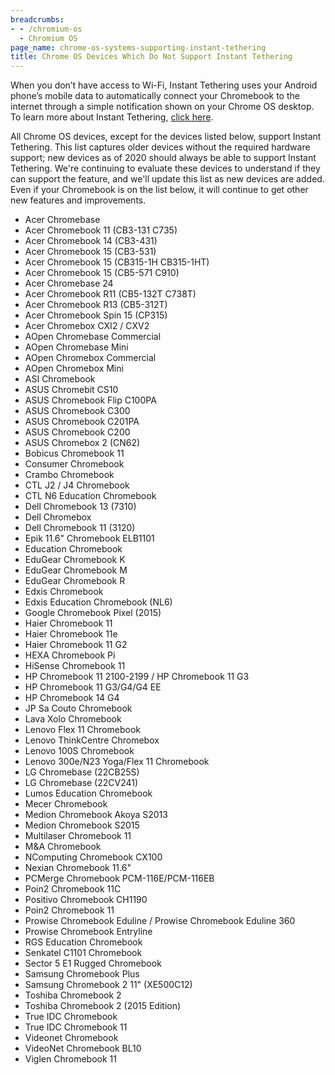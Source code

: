 ```yaml
---
breadcrumbs:
- - /chromium-os
  - Chromium OS
page_name: chrome-os-systems-supporting-instant-tethering
title: Chrome OS Devices Which Do Not Support Instant Tethering
---
```

When you don’t have access to Wi-Fi, Instant Tethering uses your Android phone’s
mobile data to automatically connect your Chromebook to the internet through a
simple notification shown on your Chrome OS desktop. To learn more about Instant
Tethering, [click here](https://support.google.com/chromebook/answer/7457148).

All Chrome OS devices, except for the devices listed below, support Instant
Tethering. This list captures older devices without the required hardware
support; new devices as of 2020 should always be able to support Instant
Tethering. We're continuing to evaluate these devices to understand if they can
support the feature, and we'll update this list as new devices are added. Even
if your Chromebook is on the list below, it will continue to get other new
features and improvements.

*   Acer Chromebase
*   Acer Chromebook 11 (CB3-131 C735)
*   Acer Chromebook 14 (CB3-431)
*   Acer Chromebook 15 (CB3-531)
*   Acer Chromebook 15 (CB315-1H CB315-1HT)
*   Acer Chromebook 15 (CB5-571 C910)
*   Acer Chromebase 24
*   Acer Chromebook R11 (CB5-132T C738T)
*   Acer Chromebook R13 (CB5-312T)
*   Acer Chromebook Spin 15 (CP315)
*   Acer Chromebox CXI2 / CXV2
*   AOpen Chromebase Commercial
*   AOpen Chromebase Mini
*   AOpen Chromebox Commercial
*   AOpen Chromebox Mini
*   ASI Chromebook
*   ASUS Chromebit CS10
*   ASUS Chromebook Flip C100PA
*   ASUS Chromebook C300
*   ASUS Chromebook C201PA
*   ASUS Chromebook C200
*   ASUS Chromebox 2 (CN62)
*   Bobicus Chromebook 11
*   Consumer Chromebook
*   Crambo Chromebook
*   CTL J2 / J4 Chromebook
*   CTL N6 Education Chromebook
*   Dell Chromebook 13 (7310)
*   Dell Chromebox
*   Dell Chromebook 11 (3120)
*   Epik 11.6" Chromebook ELB1101
*   Education Chromebook
*   EduGear Chromebook K
*   EduGear Chromebook M
*   EduGear Chromebook R
*   Edxis Chromebook
*   Edxis Education Chromebook (NL6)
*   Google Chromebook Pixel (2015)
*   Haier Chromebook 11
*   Haier Chromebook 11e
*   Haier Chromebook 11 G2
*   HEXA Chromebook Pi
*   HiSense Chromebook 11
*   HP Chromebook 11 2100-2199 / HP Chromebook 11 G3
*   HP Chromebook 11 G3/G4/G4 EE
*   HP Chromebook 14 G4
*   JP Sa Couto Chromebook
*   Lava Xolo Chromebook
*   Lenovo Flex 11 Chromebook
*   Lenovo ThinkCentre Chromebox
*   Lenovo 100S Chromebook
*   Lenovo 300e/N23 Yoga/Flex 11 Chromebook
*   LG Chromebase (22CB25S)
*   LG Chromebase (22CV241)
*   Lumos Education Chromebook
*   Mecer Chromebook
*   Medion Chromebook Akoya S2013
*   Medion Chromebook S2015
*   Multilaser Chromebook 11
*   M&A Chromebook
*   NComputing Chromebook CX100
*   Nexian Chromebook 11.6"
*   PCMerge Chromebook PCM-116E/PCM-116EB
*   Poin2 Chromebook 11C
*   Positivo Chromebook CH1190
*   Poin2 Chromebook 11
*   Prowise Chromebook Eduline / Prowise Chromebook Eduline 360
*   Prowise Chromebook Entryline
*   RGS Education Chromebook
*   Senkatel C1101 Chromebook
*   Sector 5 E1 Rugged Chromebook
*   Samsung Chromebook Plus
*   Samsung Chromebook 2 11" (XE500C12)
*   Toshiba Chromebook 2
*   Toshiba Chromebook 2 (2015 Edition)
*   True IDC Chromebook
*   True IDC Chromebook 11
*   Videonet Chromebook
*   VideoNet Chromebook BL10
*   Viglen Chromebook 11
